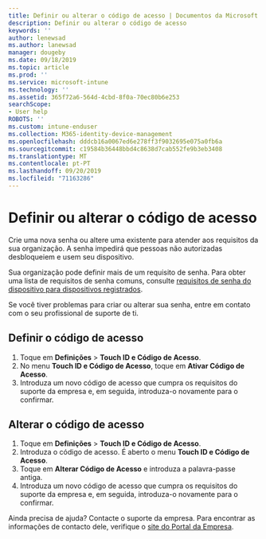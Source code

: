 ```yaml
---
title: Definir ou alterar o código de acesso | Documentos da Microsoft
description: Definir ou alterar o código de acesso
keywords: ''
author: lenewsad
ms.author: lanewsad
manager: dougeby
ms.date: 09/18/2019
ms.topic: article
ms.prod: ''
ms.service: microsoft-intune
ms.technology: ''
ms.assetid: 365f72a6-564d-4cbd-8f0a-70ec80b6e253
searchScope:
- User help
ROBOTS: ''
ms.custom: intune-enduser
ms.collection: M365-identity-device-management
ms.openlocfilehash: dddcb16a0067ed6e278ff3f9032695e075a0fb6a
ms.sourcegitcommit: c19584b36448bbd4c8638d7cab552fe9b3eb3408
ms.translationtype: MT
ms.contentlocale: pt-PT
ms.lasthandoff: 09/20/2019
ms.locfileid: "71163286"
---
```

# <a name="set-or-change-your-passcode"></a>Definir ou alterar o código de acesso

Crie uma nova senha ou altere uma existente para atender aos requisitos da sua organização. A senha impedirá que pessoas não autorizadas desbloqueiem e usem seu dispositivo. 

Sua organização pode definir mais de um requisito de senha. Para obter uma lista de requisitos de senha comuns, consulte [requisitos de senha do dispositivo para dispositivos registrados](password-does-not-meet-it-administrator-requirements.md).  

Se você tiver problemas para criar ou alterar sua senha, entre em contato com o seu profissional de suporte de ti.  


## <a name="set-your-passcode"></a>Definir o código de acesso

1. Toque em **Definições** > **Touch ID e Código de Acesso**.
2. No menu **Touch ID e Código de Acesso**, toque em **Ativar Código de Acesso**.
3. Introduza um novo código de acesso que cumpra os requisitos do suporte da empresa e, em seguida, introduza-o novamente para o confirmar.

## <a name="change-your-passcode"></a>Alterar o código de acesso

1. Toque em **Definições** > **Touch ID e Código de Acesso**.
2. Introduza o código de acesso. É aberto o menu **Touch ID e Código de Acesso**.
2. Toque em **Alterar Código de Acesso** e introduza a palavra-passe antiga.
3. Introduza um novo código de acesso que cumpra os requisitos do suporte da empresa e, em seguida, introduza-o novamente para o confirmar.

Ainda precisa de ajuda? Contacte o suporte da empresa. Para encontrar as informações de contacto dele, verifique o [site do Portal da Empresa](https://go.microsoft.com/fwlink/?linkid=2010980).
